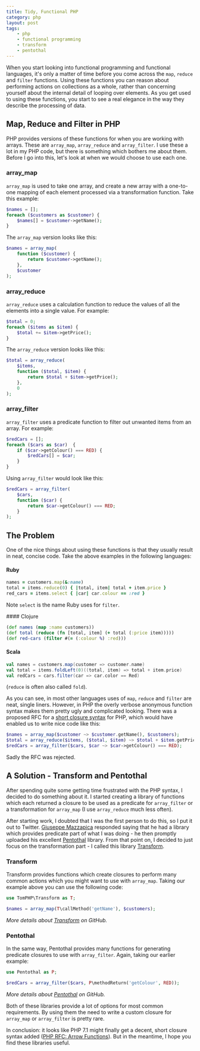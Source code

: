 ```yaml
---
title: Tidy, Functional PHP
category: php
layout: post
tags:
    - php
    - functional programming
    - transform
    - pentothal
---
```


When you start looking into functional programming and functional languages, it's
only a matter of time before you come across the `map`, `reduce` and `filter`
functions. Using these functions you can reason about performing actions on
collections as a whole, rather than concerning yourself about the internal
detail of looping over elements. As you get used to using these functions, you
start to see a real elegance in the way they describe the processing of data.

## Map, Reduce and Filter in PHP

PHP provides versions of these functions for when you are working with arrays.
These are `array_map`, `array_reduce` and `array_filter`. I use these a lot in
my PHP code, but there is something which bothers me about them. Before I go
into this, let's look at when we would choose to use each one.

### array_map

`array_map` is used to take one array, and create a new array with a one-to-one
mapping of each element processed via a transformation function. Take this
example:

```php
$names = [];
foreach ($customers as $customer) {
    $names[] = $customer->getName();
}
```

The `array_map` version looks like this:

```php
$names = array_map(
    function ($customer) {
        return $customer->getName();
    },
    $customer
);
```

### array_reduce

`array_reduce` uses a calculation function to reduce the values of all the 
elements into a single value. For example:

```php
$total = 0;
foreach ($items as $item) {
    $total += $item->getPrice();
}
```

The `array_reduce` version looks like this:

```php
$total = array_reduce(
    $items,
    function ($total, $item) {
        return $total + $item->getPrice();
    },
    0
);
```

### array_filter

`array_filter` uses a predicate function to filter out unwanted items from an
array. For example:

```php
$redCars = [];
foreach ($cars as $car)  {
    if ($car->getColour() === RED) {
        $redCars[] = $car;
    }
}
```

Using `array_filter` would look like this:

```php
$redCars = array_filter(
    $cars,
    function ($car) {
        return $car->getColour() === RED;
    }
);
```

## The Problem

One of the nice things about using these functions is that they usually result
in neat, concise code. Take the above examples in the following languages:

#### Ruby

```ruby
names = customers.map(&:name)
total = items.reduce(0) { |total, item| total + item.price }
red_cars = items.select { |car| car.colour == :red }
```

Note `select` is the name Ruby uses for `filter`.

#### Clojure

```clojure
(def names (map :name customers))
(def total (reduce (fn [total, item] (+ total (:price item)))))
(def red-cars (filter #(= (:colour %) :red)))
```

#### Scala

```scala
val names = customers.map(customer => customer.name)
val total = items.foldLeft(0)((total, item) => total + item.price)
val redCars = cars.filter(car => car.color == Red)
```

(`reduce` is often also called `fold`).

As you can see, in most other languages uses of `map`, `reduce` and `filter`
are neat, single liners. However, in PHP the overly verbose anonymous function
syntax makes them pretty ugly and complicated looking. There was a
proposed RFC for a
[short closure syntax](https://wiki.php.net/rfc/short_closures) for PHP, which
would have enabled us to write nice code like this:

```php
$names = array_map($customer ~> $customer.getName(), $customers);
$total = array_reduce($items, ($total, $item) ~> $total + $item.getPrice);
$redCars = array_filter($cars, $car ~> $car->getColour() === RED);
```

Sadly the RFC was rejected.

## A Solution - Transform and Pentothal

After spending quite some getting time frustrated with the PHP syntax, I
decided to do something about it. I started creating a library of functions
which each returned a closure to be used as a predicate for `array_filter` or a
transformation for `array_map` (I use `array_reduce` much less often).

After starting work, I doubted that I was the first person to do this,
so I put it out to Twitter. [Giuseppe Mazzapica](https://twitter.com/gmazzap)
responded saying that he had a library which provides predicate part of what I
was doing - he then promptly uploaded his excellent
[Pentothal](https://github.com/Giuseppe-Mazzapica/Pentothal) library. From that
point on, I decided to just focus on the transformation part - I called this
library [Transform](https://github.com/tomphp/php-transform).

### Transform

Transform provides functions which create closures to perform many common
actions which you might want to use with `array_map`. Taking our example above
you can use the following code:

```php
use TomPHP\Transform as T;

$names = array_map(T\callMethod('getName'), $customers);
```

*More details about [Transform](https://github.com/tomphp/php-transform) on GitHub.*

### Pentothal

In the same way, Pentothal provides many functions for generating predicate
closures to use with `array_filter`. Again, taking our earlier example:

```php
use Pentothal as P;

$redCars = array_filter($cars, P\methodReturn('getColour', RED));
```

*More details about [Pentothal](https://github.com/Giuseppe-Mazzapica/Pentothal) on GitHub.*

Both of these libraries provide a lot of options for most common requirements.
By using them the need to write a custom closure for `array_map` or
`array_filter` is pretty rare.

In conclusion: it looks like PHP 7.1 might finally get a decent, short closure
syntax added ([PHP RFC: Arrow
Functions](https://wiki.php.net/rfc/arrow_functions)). But in the meantime, I
hope you find these libraries useful.
